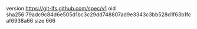version https://git-lfs.github.com/spec/v1
oid sha256:79adc9c84d6e505d1bc3c29dd748807ad9e3343c3bb528d1f63b1fcaf6938a66
size 666
